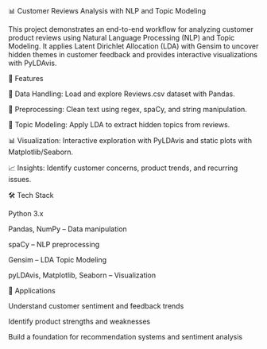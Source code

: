 # 
📊 Customer Reviews Analysis with NLP and Topic Modeling

This project demonstrates an end-to-end workflow for analyzing customer product reviews using Natural Language Processing (NLP) and Topic Modeling. It applies Latent Dirichlet Allocation (LDA) with Gensim to uncover hidden themes in customer feedback and provides interactive visualizations with PyLDAvis.

🔑 Features

📂 Data Handling: Load and explore Reviews.csv dataset with Pandas.

🧹 Preprocessing: Clean text using regex, spaCy, and string manipulation.

🧠 Topic Modeling: Apply LDA to extract hidden topics from reviews.

📊 Visualization: Interactive exploration with PyLDAvis and static plots with Matplotlib/Seaborn.

📈 Insights: Identify customer concerns, product trends, and recurring issues.

🛠️ Tech Stack

Python 3.x

Pandas, NumPy – Data manipulation

spaCy – NLP preprocessing

Gensim – LDA Topic Modeling

pyLDAvis, Matplotlib, Seaborn – Visualization

🚀 Applications

Understand customer sentiment and feedback trends

Identify product strengths and weaknesses

Build a foundation for recommendation systems and sentiment analysis
